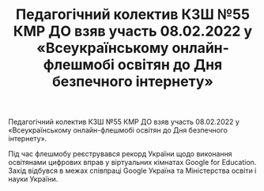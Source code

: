 ﻿---
title: Педагогічний колектив КЗШ №55 КМР ДО взяв участь 08.02.2022 у «Всеукраїнському онлайн-флешмобі освітян до Дня безпечного інтернету»
---

Педагогічний колектив КЗШ №55 КМР ДО взяв участь 08.02.2022 у «Всеукраїнському онлайн-флешмобі освітян до Дня безпечного інтернету».

Під час флешмобу реєструвався рекорд України щодо виконання освітянами цифрових вправ у віртуальних кімнатах Google for Education. Захід відбувся в межах співпраці Google Україна та Міністерства освіти і науки України.

<slideshow />
